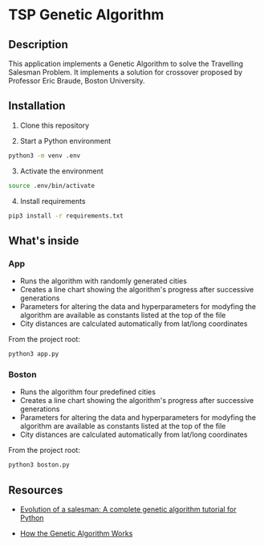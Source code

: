 # TSP Genetic Algorithm

## Description

This application implements a Genetic Algorithm to solve the Travelling Salesman Problem. It implements a solution for crossover proposed by Professor Eric Braude, Boston University.

## Installation

1. Clone this repository

2. Start a Python environment

```bash
python3 -m venv .env
```

3. Activate the environment

```bash
source .env/bin/activate
```

4. Install requirements

```bash
pip3 install -r requirements.txt
```

## What's inside

### App

- Runs the algorithm with randomly generated cities
- Creates a line chart showing the algorithm's progress after successive generations
- Parameters for altering the data and hyperparameters for modyfing the algorithm are
  available as constants listed at the top of the file
- City distances are calculated automatically from lat/long coordinates

From the project root:

```bash
python3 app.py
```

### Boston

- Runs the algorithm four predefined cities
- Creates a line chart showing the algorithm's progress after successive generations
- Parameters for altering the data and hyperparameters for modyfing the algorithm are
  available as constants listed at the top of the file
- City distances are calculated automatically from lat/long coordinates

From the project root:

```bash
python3 boston.py
```

## Resources

- [Evolution of a salesman: A complete genetic algorithm tutorial for Python](https://towardsdatascience.com/evolution-of-a-salesman-a-complete-genetic-algorithm-tutorial-for-python-6fe5d2b3ca35)

- [How the Genetic Algorithm Works](https://www.mathworks.com/help/gads/how-the-genetic-algorithm-works.html)
